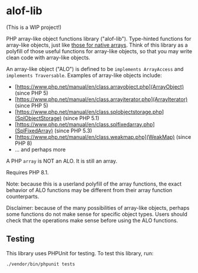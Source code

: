 # alof-lib
(This is a WIP project!)

PHP array-like object functions library ("alof-lib"). Type-hinted functions for array-like objects, just like [those for native arrays](https://www.php.net/manual/en/ref.array.php). Think of this library as a polyfill of those useful functions for array-like objects, so that you may write clean code with array-like objects.

An array-like object ("ALO") is defined to be `implements ArrayAccess` and `implements Traversable`. Examples of array-like objects include:
- [https://www.php.net/manual/en/class.arrayobject.php](ArrayObject) (since PHP 5)
- [https://www.php.net/manual/en/class.arrayiterator.php](ArrayIterator) (since PHP 5)
- [https://www.php.net/manual/en/class.splobjectstorage.php](SplObjectStorage) (since PHP 5.1)
- [https://www.php.net/manual/en/class.splfixedarray.php](SplFixedArray) (since PHP 5.3)
- [https://www.php.net/manual/en/class.weakmap.php](WeakMap) (since PHP 8)
- ... and perhaps more

A PHP `array` is NOT an ALO. It is still an array.

Requires PHP 8.1.

Note: because this is a userland polyfill of the array functions, the exact behavior of ALO functions may be different from their array function counterparts.

Disclaimer: because of the many possibilities of array-like objects, perhaps some functions do not make sense for specific object types. Users should check that the operations make sense before using the ALO functions.

## Testing
This library uses PHPUnit for testing. To test this library, run:

```
./vendor/bin/phpunit tests
```
